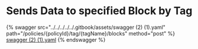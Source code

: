 # Sends Data to specified Block by Tag

{% swagger src="../../../../../.gitbook/assets/swagger (2) (1).yaml" path="/policies/{policyId}/tag/{tagName}/blocks" method="post" %}
[swagger (2) (1).yaml](<../../../../../.gitbook/assets/swagger (2) (1).yaml>)
{% endswagger %}
